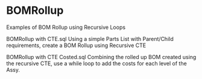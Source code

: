 # BOMRollup
Examples of BOM Rollup using Recursive Loops


BOMRollup with CTE.sql
Using a simple Parts List with Parent/Child requirements, create a BOM Rollup using Recursive CTE


BOMRollup with CTE Costed.sql
Combining the rolled up BOM created using the recursive CTE, use a while loop to add the costs for each level of the Assy.
